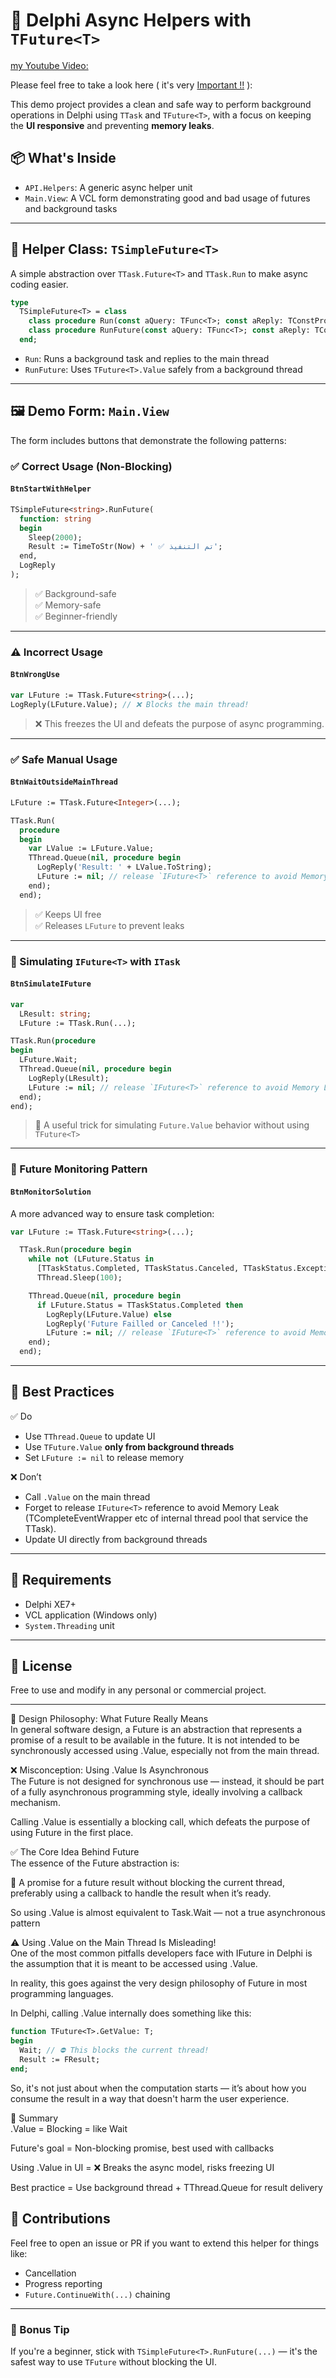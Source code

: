 
# 🚀 Delphi Async Helpers with `TFuture<T>`

[my Youtube Video:](https://www.youtube.com/watch?v=t9udgEHANlI)  
[](TFuture-Async.jpg)  

Please feel free to take a look here ( it's very [Important !!](https://en.delphipraxis.net/topic/13683-introducing-my-delphi-tfuture-ppl-for-thread-safe-ui/) ):


This demo project provides a clean and safe way to perform background operations in Delphi using `TTask` and `TFuture<T>`, with a focus on keeping the **UI responsive** and preventing **memory leaks**.

## 📦 What's Inside

- `API.Helpers`: A generic async helper unit
- `Main.View`: A VCL form demonstrating good and bad usage of futures and background tasks

---

## 🔧 Helper Class: `TSimpleFuture<T>`

A simple abstraction over `TTask.Future<T>` and `TTask.Run` to make async coding easier.

```pascal
type
  TSimpleFuture<T> = class
    class procedure Run(const aQuery: TFunc<T>; const aReply: TConstProc<T>); static;
    class procedure RunFuture(const aQuery: TFunc<T>; const aReply: TConstProc<T>); static;
  end;
```

- `Run`: Runs a background task and replies to the main thread
- `RunFuture`: Uses `TFuture<T>.Value` safely from a background thread

---

## 🖼 Demo Form: `Main.View`

The form includes buttons that demonstrate the following patterns:

### ✅ Correct Usage (Non-Blocking)

#### `BtnStartWithHelper`

```pascal
TSimpleFuture<string>.RunFuture(
  function: string
  begin
    Sleep(2000);
    Result := TimeToStr(Now) + ' ✅ تم التنفيذ';
  end,
  LogReply
);
```

> ✅ Background-safe  
> ✅ Memory-safe  
> ✅ Beginner-friendly

---

### ⚠️ Incorrect Usage

#### `BtnWrongUse`

```pascal
var LFuture := TTask.Future<string>(...);
LogReply(LFuture.Value); // ❌ Blocks the main thread!
```

> ❌ This freezes the UI and defeats the purpose of async programming.

---

### ✅ Safe Manual Usage

#### `BtnWaitOutsideMainThread`

```pascal
LFuture := TTask.Future<Integer>(...);

TTask.Run(
  procedure
  begin
    var LValue := LFuture.Value;
    TThread.Queue(nil, procedure begin
      LogReply('Result: ' + LValue.ToString);
      LFuture := nil; // release `IFuture<T>` reference to avoid Memory Leak (TCompleteEventWrapper etc of internal thread pool that service the TTask).
    end);
  end);
```

> ✅ Keeps UI free  
> ✅ Releases `LFuture` to prevent leaks

---

### 🧪 Simulating `IFuture<T>` with `ITask`

#### `BtnSimulateIFuture`

```pascal
var
  LResult: string;
  LFuture := TTask.Run(...);

TTask.Run(procedure
begin
  LFuture.Wait;
  TThread.Queue(nil, procedure begin
    LogReply(LResult);
    LFuture := nil; // release `IFuture<T>` reference to avoid Memory Leak (TCompleteEventWrapper etc of internal thread pool that service the TTask).
  end);
end);
```

> 🧠 A useful trick for simulating `Future.Value` behavior without using `TFuture<T>`

---

### 🔁 Future Monitoring Pattern

#### `BtnMonitorSolution`

A more advanced way to ensure task completion:

```pascal
var LFuture := TTask.Future<string>(...);

  TTask.Run(procedure begin
    while not (LFuture.Status in
      [TTaskStatus.Completed, TTaskStatus.Canceled, TTaskStatus.Exception]) do
      TThread.Sleep(100);

    TThread.Queue(nil, procedure begin
      if LFuture.Status = TTaskStatus.Completed then
        LogReply(LFuture.Value) else
        LogReply('Future Failled or Canceled !!');
        LFuture := nil; // release `IFuture<T>` reference to avoid Memory Leak (TCompleteEventWrapper etc of internal thread pool that service the TTask).
    end);
  end);
```

---

## 🧼 Best Practices

✅ Do  
- Use `TThread.Queue` to update UI  
- Use `TFuture.Value` **only from background threads**  
- Set `LFuture := nil` to release memory  

❌ Don’t  
- Call `.Value` on the main thread  
- Forget to release `IFuture<T>` reference to avoid Memory Leak (TCompleteEventWrapper etc of internal thread pool that service the TTask). 
- Update UI directly from background threads

---

## 🧰 Requirements

- Delphi XE7+  
- VCL application (Windows only)  
- `System.Threading` unit

---

## 📜 License

Free to use and modify in any personal or commercial project.

---  
🧠 Design Philosophy: What Future Really Means  
In general software design, a Future is an abstraction that represents a promise of a result to be available in the future. It is not intended to be synchronously accessed using .Value, especially not from the main thread.  

❌ Misconception: Using .Value Is Asynchronous  
The Future is not designed for synchronous use — instead, it should be part of a fully asynchronous programming style, ideally involving a callback mechanism.  
  
Calling .Value is essentially a blocking call, which defeats the purpose of using Future in the first place.  
  
✅ The Core Idea Behind Future  
The essence of the Future abstraction is:  
  
🔹 A promise for a future result without blocking the current thread, preferably using a callback to handle the result when it’s ready.  

So using .Value is almost equivalent to Task.Wait — not a true asynchronous pattern  

⚠️ Using .Value on the Main Thread Is Misleading!  
One of the most common pitfalls developers face with IFuture<T> in Delphi is the assumption that it is meant to be accessed using .Value.  
  
In reality, this goes against the very design philosophy of Future in most programming languages.  
  
In Delphi, calling .Value internally does something like this:  
```pascal
function TFuture<T>.GetValue: T;
begin
  Wait; // ⛔ This blocks the current thread!
  Result := FResult;
end;

```
So, it's not just about when the computation starts — it’s about how you consume the result in a way that doesn't harm the user experience.  
  
  🔄 Summary  
.Value = Blocking = like Wait  
  
Future's goal = Non-blocking promise, best used with callbacks  
  
Using .Value in UI = ❌ Breaks the async model, risks freezing UI  
  
Best practice = Use background thread + TThread.Queue for result delivery  

  
## 🙌 Contributions

Feel free to open an issue or PR if you want to extend this helper for things like:
- Cancellation
- Progress reporting
- `Future.ContinueWith(...)` chaining

---

### 🧠 Bonus Tip

If you're a beginner, stick with `TSimpleFuture<T>.RunFuture(...)` — it's the safest way to use `TFuture` without blocking the UI.
